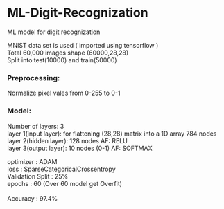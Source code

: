 # ML-Digit-Recognization
ML model for digit recognization 

MNIST data set is used ( imported using tensorflow )<br>
Total 60,000 images shape (60000,28,28)<br>
Split into test(10000) and train(50000)<br>

### Preprocessing:
Normalize pixel vales from 0-255 to 0-1

### Model:
Number of layers: 3<br>
layer 1(input layer): for flattening (28,28) matrix into a 1D array 784 nodes<br>
layer 2(hidden layer): 128 nodes AF: RELU<br>
layer 3(output layer): 10 nodes (0-1) AF: SOFTMAX<br>

optimizer : ADAM<br>
loss : SparseCategoricalCrossentropy<br>
Validation Split : 25%<br>
epochs : 60 (Over 60 model get Overfit)<br>
<br>
Accuracy : 97.4%
